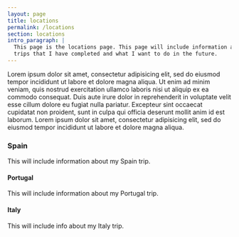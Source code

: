 ```yaml
---
layout: page
title: locations
permalink: /locations
section: locations
intro_paragraph: |
  This page is the locations page. This page will include information about the
  trips that I have completed and what I want to do in the future.
---
```

Lorem ipsum dolor sit amet, consectetur adipisicing elit, sed do eiusmod tempor incididunt ut labore et dolore magna aliqua. Ut enim ad minim veniam, quis nostrud exercitation ullamco laboris nisi ut aliquip ex ea commodo consequat. Duis aute irure dolor in reprehenderit in voluptate velit esse cillum dolore eu fugiat nulla pariatur. Excepteur sint occaecat cupidatat non proident, sunt in culpa qui officia deserunt mollit anim id est laborum. Lorem ipsum dolor sit amet, consectetur adipisicing elit, sed do eiusmod tempor incididunt ut labore et dolore magna aliqua.

### Spain

This will include information about my Spain trip.

#### Portugal

This will include information about my Portugal trip.

#### Italy

This will include info about my Italy trip.
